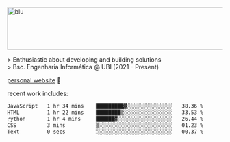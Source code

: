 
<img width="1415" height="100" alt="blu" src="https://github.com/rdsilva01/rdsilva01/assets/101207588/deb060e5-d035-4f09-b511-e3f50605b207">

\> Enthusiastic about developing and building solutions <br>
\> Bsc. Engenharia Informática @ UBI (2021 - Present)

<a href="https://rodrigosilva.live/">personal website</a> 🏁

<!-- ![](https://komarev.com/ghpvc/?username=rdsilva01) -->

recent work includes:
<!--START_SECTION:waka-->

```txt
JavaScript   1 hr 34 mins    █████████▓░░░░░░░░░░░░░░░   38.36 %
HTML         1 hr 22 mins    ████████▒░░░░░░░░░░░░░░░░   33.53 %
Python       1 hr 4 mins     ██████▓░░░░░░░░░░░░░░░░░░   26.44 %
CSS          3 mins          ▒░░░░░░░░░░░░░░░░░░░░░░░░   01.23 %
Text         0 secs          ░░░░░░░░░░░░░░░░░░░░░░░░░   00.37 %
```

<!--END_SECTION:waka-->

